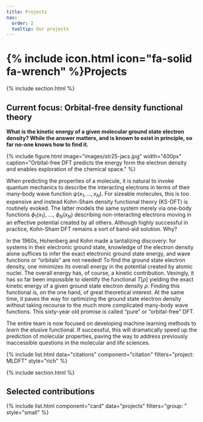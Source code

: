 ```yaml
---
title: Projects
nav:
  order: 2
  tooltip: Our projects
---
```


# {% include icon.html icon="fa-solid fa-wrench" %}Projects

{% include section.html %}

## Current focus: Orbital-free density functional theory

**What is the kinetic energy of a given molecular ground state electron density? While the answer matters, and is known to exist in principle, so far no-one knows how to find it.**

{%
  include figure.html
  image="images/str25-jacs.jpg"
  width="400px"
  caption="Orbital-free DFT predicts the energy form the electron density and enables exploration of the chemical space."
%}

When predicting the properties of a molecule, it is natural to invoke quantum mechanics to describe the interacting electrons in terms of their many-body wave function $\psi(x_1, ..., x_N)$. For sizeable molecules, this is too expensive and instead Kohn-Sham density functional theory (KS-DFT) is routinely evoked. The latter models the same system merely via one-body functions $\phi_1 (x_1)$, ..., $\phi_N (x_N)$ describing non-interacting electrons moving in an effective potential created by all others. Although highly successful in practice, Kohn-Sham DFT remains a sort of band-aid solution. Why? 

In the 1960s, Hohenberg and Kohn made a tantalizing discovery: for systems in their electronic ground state, knowledge of the electron density alone suffices to infer the exact electronic ground state energy, and wave functions or “orbitals” are not needed! To find the ground state electron density, one minimizes its overall energy in the potential created by atomic nuclei. The overall energy has, of course, a kinetic contribution. Vexingly, it has so far been impossible to identify the functional $T[\rho]$ yielding the exact kinetic energy of a given ground state electron density $\rho$. Finding this functional is, on the one hand, of great theoretical interest. At the same time, it paves the way for optimizing the  ground state electron density without taking recourse to the much more complicated many-body wave functions. This sixty-year old promise is called “pure” or “orbital-free” DFT. 

The entire team is now focused on developing machine learning methods to *learn* the elusive functional. If successful, this will dramatically speed up the prediction of molecular properties, paving the way to address previously inaccessible questions in the molecular and life sciences. 

{% include list.html data="citations" component="citation" filters="project: MLDFT" style="rich" %}


{% include section.html %}

## Selected contributions 

{% include list.html component="card" data="projects" filters="group: " style="small" %}
